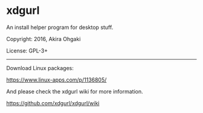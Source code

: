 # xdgurl

An install helper program for desktop stuff.

Copyright: 2016, Akira Ohgaki

License: GPL-3+

----

Download Linux packages:

https://www.linux-apps.com/p/1136805/

And please check the xdgurl wiki for more information.

https://github.com/xdgurl/xdgurl/wiki
